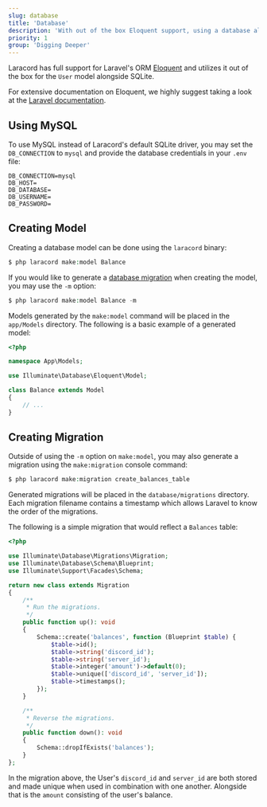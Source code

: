 ```yaml
---
slug: database
title: 'Database'
description: 'With out of the box Eloquent support, using a database alongside your Discord bot has never been easier.'
priority: 1
group: 'Digging Deeper'
---
```


Laracord has full support for Laravel's ORM [Eloquent](https://laravel.com/docs/10.x/eloquent) and utilizes it out of the box for the `User` model alongside SQLite.

For extensive documentation on Eloquent, we highly suggest taking a look at the [Laravel documentation](https://laravel.com/docs/10.x/eloquent).

## Using MySQL

To use MySQL instead of Laracord's default SQLite driver, you may set the `DB_CONNECTION` to `mysql` and provide the database credentials in your `.env` file:

```env
DB_CONNECTION=mysql
DB_HOST=
DB_DATABASE=
DB_USERNAME=
DB_PASSWORD=
```

## Creating Model

Creating a database model can be done using the `laracord` binary:

```php
$ php laracord make:model Balance
```

If you would like to generate a [database migration](https://laravel.com/docs/10.x/migrations) when creating the model, you may use the `-m` option:

```php
$ php laracord make:model Balance -m
```

Models generated by the `make:model` command will be placed in the `app/Models` directory. The following is a basic example of a generated model:

```php
<?php

namespace App\Models;

use Illuminate\Database\Eloquent\Model;

class Balance extends Model
{
    // ...
}
```

## Creating Migration

Outside of using the `-m` option on `make:model`, you may also generate a migration using the `make:migration` console command:

```php
$ php laracord make:migration create_balances_table
```

Generated migrations will be placed in the `database/migrations` directory. Each migration filename contains a timestamp which allows Laravel to know the order of the migrations.

The following is a simple migration that would reflect a `Balances` table:

```php
<?php

use Illuminate\Database\Migrations\Migration;
use Illuminate\Database\Schema\Blueprint;
use Illuminate\Support\Facades\Schema;

return new class extends Migration
{
    /**
     * Run the migrations.
     */
    public function up(): void
    {
        Schema::create('balances', function (Blueprint $table) {
            $table->id();
            $table->string('discord_id');
            $table->string('server_id');
            $table->integer('amount')->default(0);
            $table->unique(['discord_id', 'server_id']);
            $table->timestamps();
        });
    }

    /**
     * Reverse the migrations.
     */
    public function down(): void
    {
        Schema::dropIfExists('balances');
    }
};
```

In the migration above, the User's `discord_id` and `server_id` are both stored and made unique when used in combination with one another. Alongside that is the `amount` consisting of the user's balance.
